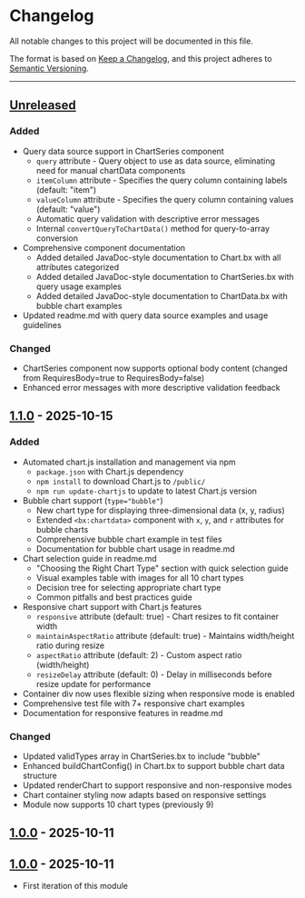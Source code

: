 # Changelog

All notable changes to this project will be documented in this file.

The format is based on [Keep a Changelog](https://keepachangelog.com/en/1.0.0/),
and this project adheres to [Semantic Versioning](https://semver.org/spec/v2.0.0.html).

* * *

## [Unreleased]

### Added

- Query data source support in ChartSeries component
  - `query` attribute - Query object to use as data source, eliminating need for manual chartData components
  - `itemColumn` attribute - Specifies the query column containing labels (default: "item")
  - `valueColumn` attribute - Specifies the query column containing values (default: "value")
  - Automatic query validation with descriptive error messages
  - Internal `convertQueryToChartData()` method for query-to-array conversion
- Comprehensive component documentation
  - Added detailed JavaDoc-style documentation to Chart.bx with all attributes categorized
  - Added detailed JavaDoc-style documentation to ChartSeries.bx with query usage examples
  - Added detailed JavaDoc-style documentation to ChartData.bx with bubble chart examples
- Updated readme.md with query data source examples and usage guidelines

### Changed

- ChartSeries component now supports optional body content (changed from RequiresBody=true to RequiresBody=false)
- Enhanced error messages with more descriptive validation feedback

## [1.1.0] - 2025-10-15

### Added

- Automated chart.js installation and management via npm
  - `package.json` with Chart.js dependency
  - `npm install` to download Chart.js to `/public/`
  - `npm run update-chartjs` to update to latest Chart.js version
- Bubble chart support (`type="bubble"`)
  - New chart type for displaying three-dimensional data (x, y, radius)
  - Extended `<bx:chartdata>` component with `x`, `y`, and `r` attributes for bubble charts
  - Comprehensive bubble chart example in test files
  - Documentation for bubble chart usage in readme.md
- Chart selection guide in readme.md
  - "Choosing the Right Chart Type" section with quick selection guide
  - Visual examples table with images for all 10 chart types
  - Decision tree for selecting appropriate chart type
  - Common pitfalls and best practices guide
- Responsive chart support with Chart.js features
  - `responsive` attribute (default: true) - Chart resizes to fit container width
  - `maintainAspectRatio` attribute (default: true) - Maintains width/height ratio during resize
  - `aspectRatio` attribute (default: 2) - Custom aspect ratio (width/height)
  - `resizeDelay` attribute (default: 0) - Delay in milliseconds before resize update for performance
- Container div now uses flexible sizing when responsive mode is enabled
- Comprehensive test file with 7+ responsive chart examples
- Documentation for responsive features in readme.md

### Changed

- Updated validTypes array in ChartSeries.bx to include "bubble"
- Enhanced buildChartConfig() in Chart.bx to support bubble chart data structure
- Updated renderChart to support responsive and non-responsive modes
- Chart container styling now adapts based on responsive settings
- Module now supports 10 chart types (previously 9)

## [1.0.0] - 2025-10-11

## [1.0.0] - 2025-10-11

- First iteration of this module

[unreleased]: https://github.com/ortus-boxlang/bx-charts/compare/v1.1.0...HEAD
[1.1.0]: https://github.com/ortus-boxlang/bx-charts/compare/v1.0.0...v1.1.0
[1.0.0]: https://github.com/ortus-boxlang/bx-charts/compare/v1.0.0...v1.0.0
